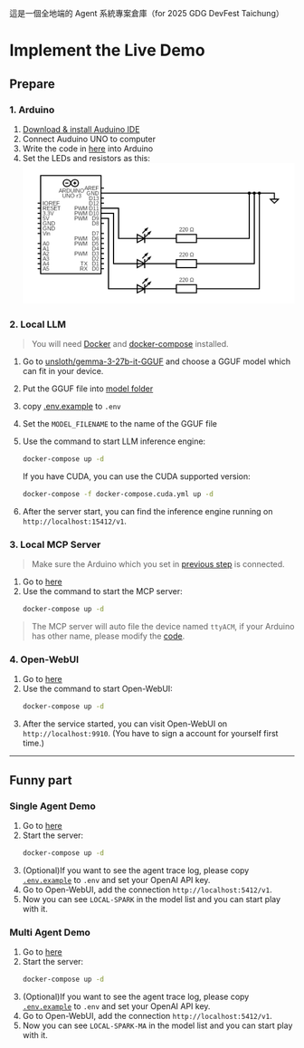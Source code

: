 這是一個全地端的 Agent 系統專案倉庫（for 2025 GDG DevFest Taichung）

# Implement the Live Demo

## Prepare

### 1. Arduino

1. [Download & install Auduino IDE](https://docs.arduino.cc/software/ide/)
2. Connect Auduino UNO to computer
3. Write the code in [here](code/arduino_code/led_serial_port_control/led_serial_port_control.ino) into Arduino
4. Set the LEDs and resistors as this: ![circuit](./assets/circuit.png)

### 2. Local LLM

> You will need [Docker](https://www.docker.com/get-started/) and [docker-compose](https://github.com/docker/compose) installed.

1. Go to [unsloth/gemma-3-27b-it-GGUF](https://huggingface.co/unsloth/gemma-3-27b-it-GGUF) and choose a GGUF model which can fit in your device.
2. Put the GGUF file into [model folder](./llamacpp-deploy/model/)
3. copy [.env.example](./llamacpp-deploy/.env.example) to `.env`
4. Set the `MODEL_FILENAME` to the name of the GGUF file
5. Use the command to start LLM inference engine:
    ```bash
    docker-compose up -d
    ```

    If you have CUDA, you can use the CUDA supported version:
    ```bash
    docker-compose -f docker-compose.cuda.yml up -d
    ```
6. After the server start, you can find the inference engine running on `http://localhost:15412/v1`.

### 3. Local MCP Server

> Make sure the Arduino which you set in [previous step](#arduino) is connected.

1. Go to [here](./mcp/lights-mcp-server/)
2. Use the command to start the MCP server:
    ```bash
    docker-compose up -d
    ```

> The MCP server will auto file the device named `ttyACM`, if your Arduino has other name, please modify the [code](./mcp/lights-mcp-server/src/server.py).

### 4. Open-WebUI

1. Go to [here](./open-webui-deploy/)
2. Use the command to start Open-WebUI:
    ```bash
    docker-compose up -d
    ```
3. After the service started, you can visit Open-WebUI on `http://localhost:9910`. (You have to sign a account for yourself first time.)

---

## Funny part

### Single Agent Demo

1. Go to [here](./local-spark/)
2. Start the server:
    ```bash
    docker-compose up -d
    ```
3. (Optional)If you want to see the agent trace log, please copy [`.env.example`](./local-spark/.env.example) to `.env` and set your OpenAI API key.
4. Go to Open-WebUI, add the connection `http://localhost:5412/v1`.
5. Now you can see `LOCAL-SPARK` in the model list and you can start play with it.

### Multi Agent Demo

1. Go to [here](./local-spark-ma/)
2. Start the server:
    ```bash
    docker-compose up -d
    ```
3. (Optional)If you want to see the agent trace log, please copy [`.env.example`](./local-spark-ma/.env.example) to `.env` and set your OpenAI API key.
4. Go to Open-WebUI, add the connection `http://localhost:5412/v1`.
5. Now you can see `LOCAL-SPARK-MA` in the model list and you can start play with it.
